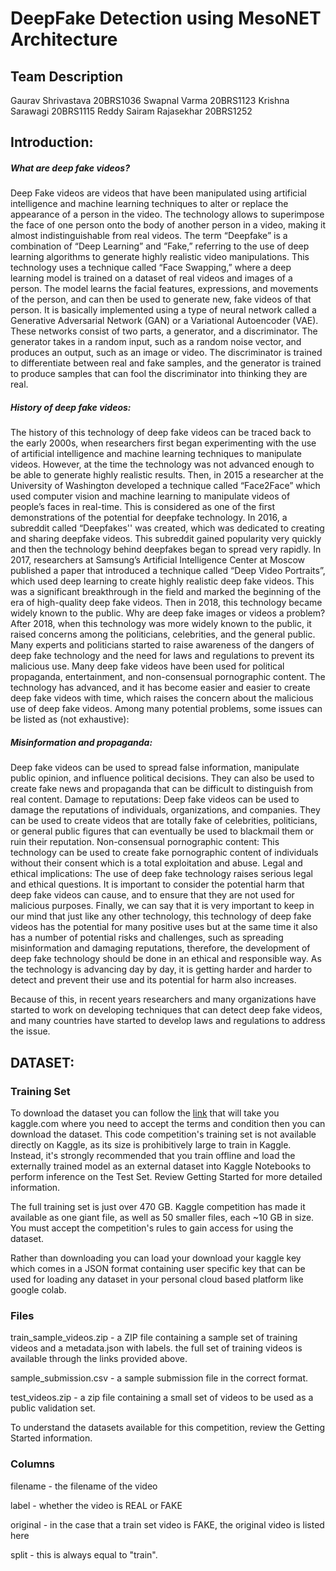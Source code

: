 # DeepFake Detection using MesoNET Architecture
## Team Description
Gaurav Shrivastava 20BRS1036
Swapnal Varma 20BRS1123
Krishna Sarawagi 20BRS1115
Reddy Sairam Rajasekhar 20BRS1252
  
## Introduction:
##### What are deep fake videos? 
Deep Fake videos are videos that have been manipulated using artificial intelligence and machine learning techniques to alter or replace the appearance of a person in the video. The technology allows to superimpose the face of one person onto the body of another person in a video, making it almost indistinguishable from real videos.
The term “Deepfake” is a combination of “Deep Learning” and “Fake,” referring to the use of deep learning algorithms to generate highly realistic video manipulations. This technology uses a technique called “Face Swapping,” where a deep learning model is trained on a dataset of real videos and images of a person. The model learns the facial features, expressions, and movements of the person, and can then be used to generate new, fake videos of that person.
It is basically implemented using a type of neural network called a Generative Adversarial Network (GAN) or a Variational Autoencoder (VAE). These networks consist of two parts, a generator, and a discriminator. The generator takes in a random input, such as a random noise vector, and produces an output, such as an image or video. The discriminator is trained to differentiate between real and fake samples, and the generator is trained to produce samples that can fool the discriminator into thinking they are real.

##### History of deep fake videos: 
The history of this technology of deep fake videos can be traced back to the early 2000s, when researchers first began experimenting with the use of artificial intelligence and machine learning techniques to manipulate videos. However, at the time the technology was not advanced enough to be able to generate highly realistic results.
Then, in 2015 a researcher at the University of Washington developed a technique called “Face2Face” which used computer vision and machine learning to manipulate videos of people’s faces in real-time. This is considered as one of the first demonstrations of the potential for deepfake technology.
In 2016, a subreddit called “Deepfakes'' was created, which was dedicated to creating and sharing deepfake videos. This subreddit gained popularity very quickly and then the technology behind deepfakes began to spread very rapidly.
In 2017, researchers at Samsung’s Artificial Intelligence Center at Moscow published a paper that introduced a technique called “Deep Video Portraits”, which used deep learning to create highly realistic deep fake videos. This was a significant breakthrough in the field and marked the beginning of the era of high-quality deep fake videos. Then in 2018, this technology became widely known to the public.
Why are deep fake images or videos a problem? 
After 2018, when this technology was more widely known to the public, it raised concerns among the politicians, celebrities, and the general public. Many experts and politicians started to raise awareness of the dangers of deep fake technology and the need for laws and regulations to prevent its malicious use.
Many deep fake videos have been used for political propaganda, entertainment, and non-consensual pornographic content. The technology has advanced, and it has become easier and easier to create deep fake videos with time, which raises the concern about the malicious use of deep fake videos. Among many potential problems, some issues can be listed as (not exhaustive):

##### Misinformation and propaganda: 
Deep fake videos can be used to spread false information, manipulate public opinion, and influence political decisions. They can also be used to create fake news and propaganda that can be difficult to distinguish from real content.
Damage to reputations: Deep fake videos can be used to damage the reputations of individuals, organizations, and companies. They can be used to create videos that are totally fake of celebrities, politicians, or general public figures that can eventually be used to blackmail them or ruin their reputation.
 Non-consensual pornographic content: This technology can be used to create fake pornographic content of individuals without their consent which is a total exploitation and abuse.
 Legal and ethical implications: The use of deep fake technology raises serious legal and ethical questions. It is important to consider the potential harm that deep fake videos can cause, and to ensure that they are not used for malicious purposes.
Finally, we can say that it is very important to keep in our mind that just like any other technology, this technology of deep fake videos has the potential for many positive uses but at the same time it also has a number of potential risks and challenges, such as spreading misinformation and damaging reputations, therefore, the development of deep fake technology should be done in an ethical and responsible way. As the technology is advancing day by day, it is getting harder and harder to detect and prevent their use and its potential for harm also increases.
 
Because of this, in recent years researchers and many organizations have started to work on developing techniques that can detect deep fake videos, and many countries have started to develop laws and regulations to address the issue.

## DATASET:
### Training Set
To download the dataset you can follow the [link](https://www.kaggle.com/competitions/deepfake-detection-challenge/data) that will take you kaggle.com where you need to accept the terms and condition then you can download the dataset. This code competition's training set is not available directly on Kaggle, as its size is prohibitively large to train in Kaggle. Instead, it's strongly recommended that you train offline and load the externally trained model as an external dataset into Kaggle Notebooks to perform inference on the Test Set. Review Getting Started for more detailed information.

The full training set is just over 470 GB. Kaggle competition has made it available as one giant file, as well as 50 smaller files, each ~10 GB in size. You must accept the competition's rules to gain access for using the dataset.

Rather than downloading you can load your download your kaggle key which comes in a JSON format containing user specific key that can be used for loading any dataset in your personal cloud based platform like google colab.

### Files

train_sample_videos.zip - a ZIP file containing a sample set of training videos and a metadata.json with labels. the full set of training videos is available through the links provided above.

sample_submission.csv - a sample submission file in the correct format.

test_videos.zip - a zip file containing a small set of videos to be used as a public validation set.

To understand the datasets available for this competition, review the Getting Started information.

### Columns
filename - the filename of the video

label - whether the video is REAL or FAKE

original - in the case that a train set video is FAKE, the original video is listed here

split - this is always equal to "train".
